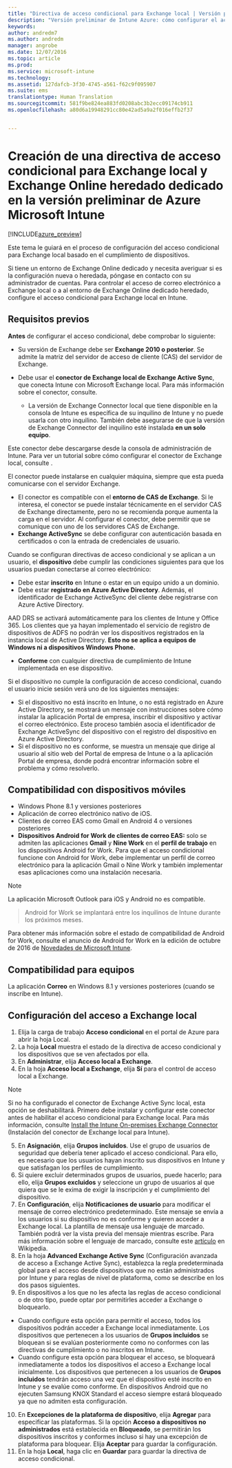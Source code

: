 ```yaml
---
title: "Directiva de acceso condicional para Exchange local | Versión preliminar de Intune Azure | Microsoft Docs"
description: "Versión preliminar de Intune Azure: cómo configurar el acceso condicional para Exchange local y Exchange Online heredado dedicado en Intune"
keywords: 
author: andredm7
ms.author: andredm
manager: angrobe
ms.date: 12/07/2016
ms.topic: article
ms.prod: 
ms.service: microsoft-intune
ms.technology: 
ms.assetid: 127dafcb-3f30-4745-a561-f62c9f095907
ms.suite: ems
translationtype: Human Translation
ms.sourcegitcommit: 581f9be824ea883fd0208abc3b2ecc09174cb911
ms.openlocfilehash: a80d6a19948291cc80e42ad5a9a2f016effb2f37


---
```


# <a name="how-to-create-a-conditional-access-policy-for-exchange-on-premises-and-legacy-exchange-online-dedicated-in-microsoft-intune-azure-preview"></a>Creación de una directiva de acceso condicional para Exchange local y Exchange Online heredado dedicado en la versión preliminar de Azure Microsoft Intune


[!INCLUDE[azure_preview](../includes/azure_preview.md)]

Este tema le guiará en el proceso de configuración del acceso condicional para Exchange local basado en el cumplimiento de dispositivos.

Si tiene un entorno de Exchange Online dedicado y necesita averiguar si es la configuración nueva o heredada, póngase en contacto con su administrador de cuentas. Para controlar el acceso de correo electrónico a Exchange local o a al entorno de Exchange Online dedicado heredado, configure el acceso condicional para Exchange local en Intune.

## <a name="prerequisites"></a>Requisitos previos

**Antes** de configurar el acceso condicional, debe comprobar lo siguiente:

- Su versión de Exchange debe ser **Exchange 2010 o posterior**. Se admite la matriz del servidor de acceso de cliente (CAS) del servidor de Exchange.
- Debe usar el **conector de Exchange local de Exchange Active Sync**, que conecta Intune con Microsoft Exchange local. Para más información sobre el conector, consulte<link>.

  - La versión de Exchange Connector local que tiene disponible en la consola de Intune es específica de su inquilino de Intune y no puede usarla con otro inquilino. También debe asegurarse de que la versión de Exchange Connector del inquilino esté instalada **en un solo equipo**.

Este conector debe descargarse desde la consola de administración de Intune. Para ver un tutorial sobre cómo configurar el conector de Exchange local, consulte <link to new topic>.

El conector puede instalarse en cualquier máquina, siempre que esta pueda comunicarse con el servidor Exchange.

- El conector es compatible con el **entorno de CAS de Exchange**. Si le interesa, el conector se puede instalar técnicamente en el servidor CAS de Exchange directamente, pero no se recomienda porque aumenta la carga en el servidor. Al configurar el conector, debe permitir que se comunique con uno de los servidores CAS de Exchange.
- **Exchange ActiveSync** se debe configurar con autenticación basada en certificados o con la entrada de credenciales de usuario.

Cuando se configuran directivas de acceso condicional y se aplican a un usuario, el **dispositivo** debe cumplir las condiciones siguientes para que los usuarios puedan conectarse al correo electrónico:

- Debe estar **inscrito** en Intune o estar en un equipo unido a un dominio.
- Debe estar **registrado en Azure Active Directory**. Además, el identificador de Exchange ActiveSync del cliente debe registrarse con Azure Active Directory.

AAD DRS se activará automáticamente para los clientes de Intune y Office 365. Los clientes que ya hayan implementado el servicio de registro de dispositivos de ADFS no podrán ver los dispositivos registrados en la instancia local de Active Directory. **Esto no se aplica a equipos de Windows ni a dispositivos Windows Phone.**

- **Conforme** con cualquier directiva de cumplimiento de Intune implementada en ese dispositivo.

Si el dispositivo no cumple la configuración de acceso condicional, cuando el usuario inicie sesión verá uno de los siguientes mensajes:

- Si el dispositivo no está inscrito en Intune, o no está registrado en Azure Active Directory, se mostrará un mensaje con instrucciones sobre cómo instalar la aplicación Portal de empresa, inscribir el dispositivo y activar el correo electrónico. Este proceso también asocia el identificador de Exchange ActiveSync del dispositivo con el registro del dispositivo en Azure Active Directory.
- Si el dispositivo no es conforme, se muestra un mensaje que dirige al usuario al sitio web del Portal de empresa de Intune o a la aplicación Portal de empresa, donde podrá encontrar información sobre el problema y cómo resolverlo.

## <a name="support-for-mobile-devices"></a>Compatibilidad con dispositivos móviles

- Windows Phone 8.1 y versiones posteriores
- Aplicación de correo electrónico nativo de iOS.
- Clientes de correo EAS como Gmail en Android 4 o versiones posteriores
- **Dispositivos Android for Work de clientes de correo EAS:** solo se admiten las aplicaciones **Gmail** y **Nine Work** en el **perfil de trabajo** en los dispositivos Android for Work. Para que el acceso condicional funcione con Android for Work, debe implementar un perfil de correo electrónico para la aplicación Gmail o Nine Work y también implementar esas aplicaciones como una instalación necesaria.

>[!NOTE]
>La aplicación Microsoft Outlook para iOS y Android no es compatible.

> Android for Work se implantará entre los inquilinos de Intune durante los próximos meses.

Para obtener más información sobre el estado de compatibilidad de Android for Work, consulte el anuncio de Android for Work en la edición de octubre de 2016 de [Novedades de Microsoft Intune](https://docs.microsoft.com/en-us/intune/whats-new/whats-new-archive#october-2016).

## <a name="support-for-pcs"></a>Compatibilidad para equipos

La aplicación **Correo** en Windows 8.1 y versiones posteriores (cuando se inscribe en Intune).


## <a name="configure-exchange-on-premises-access"></a>Configuración del acceso a Exchange local

1. Elija la carga de trabajo **Acceso condicional** en el portal de Azure para abrir la hoja Local.
2. La hoja **Local** muestra el estado de la directiva de acceso condicional y los dispositivos que se ven afectados por ella.
3. En **Administrar**, elija **Acceso local a Exchange**.
4. En la hoja **Acceso local a Exchange**, elija **Sí** para el control de acceso local a Exchange.

  >[!NOTE]
  >Si no ha configurado el conector de Exchange Active Sync local, esta opción se deshabilitará.  Primero debe instalar y configurar este conector antes de habilitar el acceso condicional para Exchange local. Para más información, consulte [Install the Intune On-premises Exchange Connector](install-intune-on-premises-exchange-connector.md) (Instalación del conector de Exchange local para Intune).

5. En **Asignación**, elija **Grupos incluidos**.  Use el grupo de usuarios de seguridad que debería tener aplicado el acceso condicional.  Para ello, es necesario que los usuarios hayan inscrito sus dispositivos en Intune y que satisfagan los perfiles de cumplimiento.
6. Si quiere excluir determinados grupos de usuarios, puede hacerlo; para ello, elija **Grupos excluidos** y seleccione un grupo de usuarios al que quiera que se le exima de exigir la inscripción y el cumplimiento del dispositivo.
7. En **Configuración**, elija **Notificaciones de usuario** para modificar el mensaje de correo electrónico predeterminado. Este mensaje se envía a los usuarios si su dispositivo no es conforme y quieren acceder a Exchange local. La plantilla de mensaje usa lenguaje de marcado.  También podrá ver la vista previa del mensaje mientras escribe. Para más información sobre el lenguaje de marcado, consulte este [artículo](https://en.wikipedia.org/wiki/Markup_language) en Wikipedia.
8. En la hoja **Advanced Exchange Active Sync** (Configuración avanzada de acceso a Exchange Active Sync), establezca la regla predeterminada global para el acceso desde dispositivos que no están administrados por Intune y para reglas de nivel de plataforma, como se describe en los dos pasos siguientes.
9. En dispositivos a los que no les afecta las reglas de acceso condicional o de otro tipo, puede optar por permitirles acceder a Exchange o bloquearlo.
  - Cuando configure esta opción para permitir el acceso, todos los dispositivos podrán acceder a Exchange local inmediatamente.  Los dispositivos que pertenecen a los usuarios de **Grupos incluidos** se bloquean si se evalúan posteriormente como no conformes con las directivas de cumplimiento o no inscritos en Intune.
  - Cuando configure esta opción para bloquear el acceso, se bloqueará inmediatamente a todos los dispositivos el acceso a Exchange local inicialmente.  Los dispositivos que pertenecen a los usuarios de **Grupos incluidos** tendrán acceso una vez que el dispositivo esté inscrito en Intune y se evalúe como conforme. En dispositivos Android que no ejecuten Samsung KNOX Standard el acceso siempre estará bloqueado ya que no admiten esta configuración.
10. En **Excepciones de la plataforma de dispositivo**, elija **Agregar** para especificar las plataformas. Si la opción **Acceso a dispositivos no administrados** está establecida en **Bloqueado**, se permitirán los dispositivos inscritos y conformes incluso si hay una excepción de plataforma para bloquear. Elija **Aceptar** para guardar la configuración.
11. En la hoja **Local**, haga clic en **Guardar** para guardar la directiva de acceso condicional.



<!--HONumber=Feb17_HO1-->


